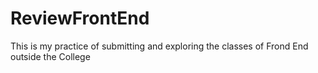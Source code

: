 # ReviewFrontEnd
This is my practice of submitting and exploring the classes of Frond End outside the College
